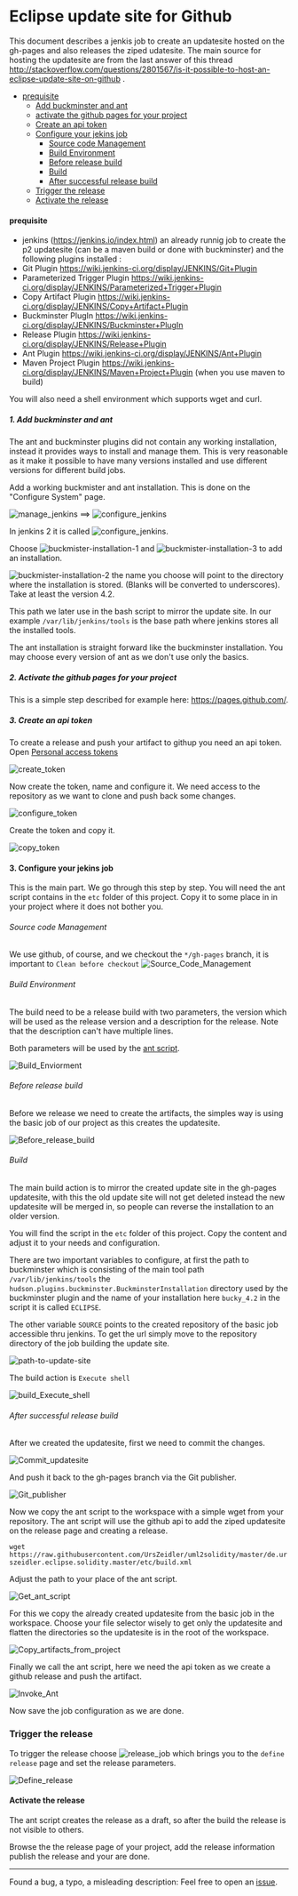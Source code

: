 # Eclipse update site for Github

This document describes a jenkis job to create an updatesite hosted on the gh-pages and also releases the ziped udatesite.
The main source for hosting the updatesite are from the last answer of this thread  http://stackoverflow.com/questions/2801567/is-it-possible-to-host-an-eclipse-update-site-on-github . 


* [prequisite](#prequisite)
  * [Add buckminster and ant](#1-add-buckminster-and-ant)
  * [activate the github pages for your project](#2-activate-the-github-pages-for-your-project)
  * [Create an api token](#3-create-an-api-token)
  * [Configure your jekins job](#3-configure-your-jekins-job)
    * [Source code Management](#source-code-management)
    * [Build Environment](#build-environment)
    * [Before release build](#before-release-build)
    * [Build](#build)
    * [After successful release build](#after-successful-release-build)
  * [Trigger the release](#trigger-the-release)
  * [Activate the release](#activate-the-release)
  


#### prequisite

* jenkins  (https://jenkins.io/index.html) an already runnig job to create the p2 updatesite (can be a maven build or done with buckminster) and the following plugins installed :
 * Git Plugin  https://wiki.jenkins-ci.org/display/JENKINS/Git+Plugin
 * Parameterized Trigger Plugin https://wiki.jenkins-ci.org/display/JENKINS/Parameterized+Trigger+Plugin
 * Copy Artifact Plugin https://wiki.jenkins-ci.org/display/JENKINS/Copy+Artifact+Plugin
 * Buckminster PlugIn https://wiki.jenkins-ci.org/display/JENKINS/Buckminster+PlugIn
 * Release Plugin https://wiki.jenkins-ci.org/display/JENKINS/Release+Plugin
 * Ant Plugin https://wiki.jenkins-ci.org/display/JENKINS/Ant+Plugin
 * Maven Project Plugin https://wiki.jenkins-ci.org/display/JENKINS/Maven+Project+Plugin (when you use maven to build)

You will also need a shell environment which supports wget and curl. 
 
##### 1. Add buckminster and ant

The ant and buckminster plugins did not contain any working installation, instead it provides ways to install and manage them. This is very reasonable as it make it possible to have many versions installed and use different versions for different build jobs.
 
Add a working buckmister and ant installation. This is done on the "Configure System" page.   
 
 ![manage_jenkins](images/Manage_Jenkins.png) ==>  ![configure_jenkins](images/Configure_System.png) 

In jenkins 2 it is called ![configure_jenkins](images/global-tool-configuration.png).

Choose ![buckmister-installation-1](images/buckmister-installation-1.png) and ![buckmister-installation-3](images/buckmister-installation-3.png) to add an installation.

![buckmister-installation-2](images/buckmister-installation-2.png) the name you choose will point to the directory where the installation is stored. (Blanks will be converted to underscores). Take at least the version 4.2.

This path we later use in the bash script to mirror the update site.
In our example `/var/lib/jenkins/tools` is the base path where jenkins stores all the installed tools. 

The ant installation is straight forward like the buckminster installation. You may choose every version of ant as we don't use only the basics.


##### 2. Activate the github pages for your project
 
This is a simple step described for example here: https://pages.github.com/.

##### 3. Create an api token

To create a release and push your artifact to githup you need an api token.
Open [Personal access tokens](https://github.com/settings/tokens)

![create_token](images/create_token.png)

Now create the token, name and configure it. We need access to the repository as we want to clone and push back some changes.

![configure_token](images/configure_token.png)

Create the token and copy it.

![copy_token](images/copy_token.png)


#### 3. Configure your jekins job

This is the main part. We go through this step by step. You will need the ant script contains in the `etc` folder of this project. Copy it to some place in in your project where it does not bother you.

###### Source code Management

We use github, of course, and we checkout the `*/gh-pages` branch, it is important to `Clean before checkout`
![Source_Code_Management](images/Source_Code_Management.png)


###### Build Environment

The build need to be a release build with two parameters, the version which will be used as the release version and a description for the release. Note that the description can't have multiple lines.

Both parameters will be used by the [ant script](https://github.com/UrsZeidler/EclipseUpdatesiteForGithub/blob/master/etc/build.xml).

![Build_Enviorment](images/Build_Enviorment.png) 


###### Before release build

Before we release we need to create the artifacts, the simples way is using the basic job of our project as this creates the updatesite.

![Before_release_build](images/Before_release_build.png) 

###### Build 

The main build action is to mirror the created update site in the gh-pages updatesite, with this the old update site will not get deleted instead the new updatesite will be merged in, so people can reverse the installation to an older version.

You will find the script in the `etc` folder of this project. Copy the content and adjust it to your needs and configuration.

There are two important variables to configure, at first the path to buckminster which is consisting of the main tool path `/var/lib/jenkins/tools` the `hudson.plugins.buckminster.BuckminsterInstallation` directory used by the buckminster plugin and the name of your installation here `bucky_4.2` in the script it is called `ECLIPSE`. 

The other variable `SOURCE` points to the created repository of the basic job accessible thru jenkins. To get the url simply move to the repository directory of the job building the update site.

![path-to-update-site](images/path-to-update-site.png)

The build action is `Execute shell`

![build_Execute_shell](images/build_Execute_shell.png) 

###### After successful release build

After we created the updatesite, first we need to commit the changes.

![Commit_updatesite](images/Commit_updatesite.png) 

And push it back to the gh-pages branch via the Git publisher.

![Git_publisher](images/Git_publisher.png)

Now we copy the ant script to the workspace with a simple wget from your repository. The ant script will use the github api to add the ziped updatesite on the release page and creating a release.

`wget https://raw.githubusercontent.com/UrsZeidler/uml2solidity/master/de.urszeidler.eclipse.solidity.master/etc/build.xml`

Adjust the path to your place of the ant script.

![Get_ant_script](images/Get_ant_script.png)

For this we copy the already created updatesite from the basic job in the workspace. Choose your file selector wisely to get only the updatesite and flatten the directories so the updatesite is in the root of the workspace. 

![Copy_artifacts_from_project](images/Copy_artifacts_from_project.png)

Finally we call the ant script, here we need the api token as we create a github release and push the artifact.

![Invoke_Ant](images/Invoke_Ant.png) 

Now save the job configuration as we are done.

### Trigger the release

To trigger the release choose ![release_job](images/release_job.png) which brings you to the `define release` page and set the release parameters.

![Define_release](images/Define_release.png) 


#### Activate the release

The ant script creates the release as a draft, so after the build the release is not visible to others.

Browse the the release page of your project, add the release information publish the release and your are done.

-----

Found a bug, a typo, a misleading description:
Feel free to open an [issue](https://github.com/UrsZeidler/EclipseUpdatesiteForGithub/issues).
